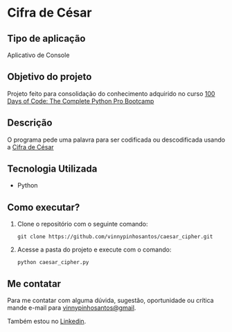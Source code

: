 # Cifra de César

## Tipo de aplicação

Aplicativo de Console

## Objetivo do projeto

Projeto feito para consolidação do conhecimento adquirido no curso [100 Days of Code: The Complete Python Pro Bootcamp](https://www.udemy.com/course/100-days-of-code/)

## Descrição

O programa pede uma palavra para ser codificada ou descodificada usando a [Cifra de César](https://pt.wikipedia.org/wiki/Cifra_de_C%C3%A9sar)

## Tecnologia Utilizada

- Python

## Como executar?

1. Clone o repositório com o seguinte comando:
 
     `git clone https://github.com/vinnypinhosantos/caesar_cipher.git`

2. Acesse a pasta do projeto e execute com o comando:

    `python caesar_cipher.py`

## Me contatar

Para me contatar com alguma dúvida, sugestão, oportunidade ou crítica mande e-mail para [vinnypinhosantos@gmail](mailto:vinnypinhosantos@gmail).

Também estou no [Linkedin](https://www.linkedin.com/in/vinicius-de-pinho/).